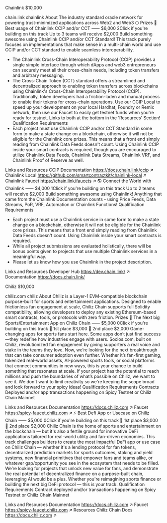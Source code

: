 
Chainlink
$10,000

chain.link
chainlink
About
The industry standard oracle network for powering trust-minimized applications across Web2 and Web3 ⬡
Prizes
🔗 Best usage of Chainlink CCIP and/or CCT ⸺ $6,000
2Click if you're building on this track
Up to 3 teams will receive $2,000
Build something awesome using Chainlink CCIP and/or CCT Standard! This track purely focuses on implementations that make sense in a multi-chain world and use CCIP and/or CCT standard to enable seamless interoperability.
- The Chainlink Cross-Chain Interoperability Protocol (CCIP) provides a single simple interface through which dApps and web3 entrepreneurs can securely meet all their cross-chain needs, including token transfers and arbitrary messaging.
- The Cross-Chain Token (CCT) standard offers a streamlined and decentralized approach to enabling token transfers across blockchains using Chainlink's Cross-Chain Interoperability Protocol (CCIP). Traditionally, token developers had a friction-laden and manual process to enable their tokens for cross-chain operations.
Use our CCIP Local to speed up your development on your local Hardhat, Foundry or Remix network, then use our Faucet to easily get testnet funds when you're ready for testnet. Links to both at the bottom in the 'Resources' Section!
Qualification Requirements
- Each project must use Chainlink CCIP and/or CCT Standard in some form to make a state change on a blockchain, otherwise it will not be eligible for the Chainlink core prizes. This means that a front end simply reading from Chainlink Data Feeds doesn't count. Using Chainlink CCIP inside your smart contracts is required, though you are encouraged to utilize Chainlink Data Feeds, Chainlink Data Streams, Chainlink VRF, and Chainlink Proof of Reserve as well.

Links and Resources
CCIP Documentation
https://docs.chain.link/ccip
↗
Chainlink Local
https://github.com/smartcontractkit/chainlink-local
↗
Chainlink Faucet
https://chain.link/faucets
↗
🌎 Connect the World with Chainlink ⸺ $4,000
1Click if you're building on this track
Up to 2 teams will receive $2,000
Build something awesome using Chainlink! Anything that came from the Chainlink Documentation counts - using Price Feeds, Data Streams, PoR, VRF, Automation or Chainlink Functions!
Qualification Requirements
- Each project must use a Chainlink service in some form to make a state change on a blockchain, otherwise it will not be eligible for the Chainlink core prizes. This means that a front end simply reading from Chainlink Data Feeds doesn't count. Using Chainlink inside your smart contracts is required.
- While all project submissions are evaluated holistically, there will be bonus points given to projects that use multiple Chainlink services in a meaningful way.
- Please let us know how you use Chainlink in the project description.

Links and Resources
Developer Hub
https://dev.chain.link/
↗
Documentation
https://docs.chain.link/




Chiliz
$10,000

chiliz.com
chiliz
About
Chiliz is a Layer-1 EVM-compatible blockchain purpose-built for sports and entertainment applications. Designed to enable frictionless fan engagement at scale, Chiliz Chain supports full Solidity compatibility, allowing developers to deploy any existing Ethereum-based smart contracts, tools, or protocols with zero friction.
Prizes
🏈 The Next big Sports/Entertainment App on Chiliz Chain ⸺ $5,000
0Click if you're building on this track
🥇
1st place
$3,000
🥈
2nd place
$2,000
Game-changing apps for sports fans start here.
Some apps don’t just find success—they redefine how industries engage with users. Socios.com, built on Chiliz, revolutionized fan engagement by giving supporters a real voice and stake in the teams they love. Now, we’re looking for the next breakthrough that can take consumer adoption even further.
Whether it’s fan-first gaming, tokenized real-world assets, AI-powered sports tools, or social platforms that connect communities in new ways, this is your chance to build something that resonates at scale. If your project has the potential to reach millions and push the boundaries of what’s possible on Chiliz, we want to see it.
We don't want to limit creativity so we're keeping the scope broad and look forward to your spicy ideas!
Qualification Requirements
Contracts Deployed and/or app transactions happening on Spicy Testnet or Chiliz Chain Mainnet

Links and Resources
Documentation
https://docs.chiliz.com
↗
Faucet
https://spicy-faucet.chiliz.com
↗
⚡ Best Defi App or Usecase on Chiliz Chain ⸺ $5,000
0Click if you're building on this track
🥇
1st place
$3,000
🥈
2nd place
$2,000
Chiliz Chain is the home of sports and entertainment on the blockchain — but it's also a fertile ground for innovative DeFi applications tailored for real-world utility and fan-driven economies.
This track challenges builders to create the most impactful DeFi app or use case on Chiliz Chain — whether it's a lending protocol for fan tokens, decentralized prediction markets for sports outcomes, staking and yield systems, new financial primitives that empower fans and teams alike, or whatever gap/opportunity you see in the ecosystem that needs to be filled.
We’re looking for projects that unlock new value for fans, and demonstrate the real potential of decentralized finance on a purpose-built chain, leveraging AI would be a plus.
Whether you're reimagining sports finance or building the next big DeFi protocol — this is your track.
Qualification Requirements
Contract deployed and/or transactions happening on Spicy Testnet or Chiliz Chain Mainnet

Links and Resources
Documentation
https://docs.chiliz.com
↗
Faucet
https://spicy-faucet.chiliz.com
↗
Resources
Chiliz Chain Docs
https://docs.chiliz.com
↗